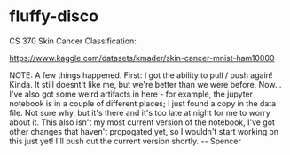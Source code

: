 # fluffy-disco
CS 370 Skin Cancer Classification:

https://www.kaggle.com/datasets/kmader/skin-cancer-mnist-ham10000

NOTE:
A few things happened. First: I got the ability to pull / push again! Kinda. It still doesnt't like me, but we're better than we were before. Now... I've also got some weird artifacts in here - for example, the jupyter notebook is in a couple of different places; I just found a copy in the data file. Not sure why, but it's there and it's too late at night for me to worry about it. This also isn't my most current version of the notebook, I've got other changes that haven't propogated yet, so I wouldn't start working on this just yet! I'll push out the current version shortly. -- Spencer
